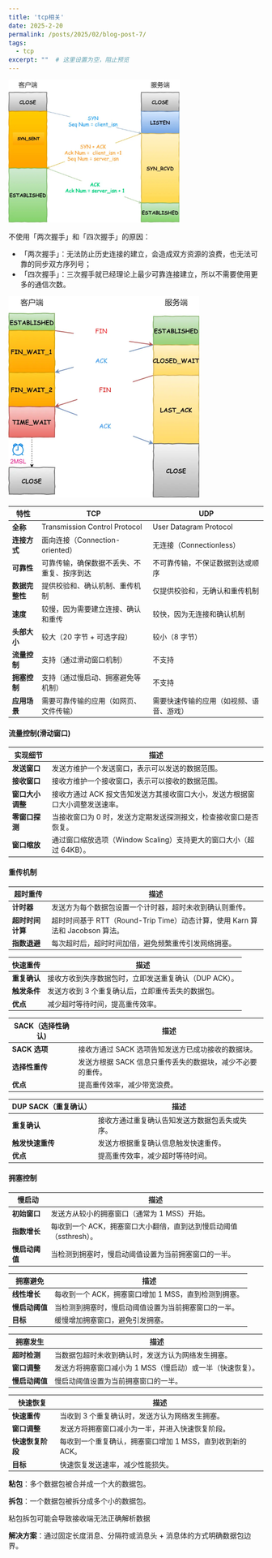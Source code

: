 ```yaml
---
title: 'tcp相关'
date: 2025-2-20
permalink: /posts/2025/02/blog-post-7/
tags:
  - tcp
excerpt: ""  # 这里设置为空，阻止预览
---
```




<img src=".\static\tcp三次握手.png" style="zoom: 33%;" />

不使用「两次握手」和「四次握手」的原因：

- 「两次握手」：无法防止历史连接的建立，会造成双方资源的浪费，也无法可靠的同步双方序列号；
- 「四次握手」：三次握手就已经理论上最少可靠连接建立，所以不需要使用更多的通信次数。

<img src=".\static\tcp挥手.png" style="zoom: 50%;" />

| 特性           | TCP                                        | UDP                                      |
| -------------- | ------------------------------------------ | ---------------------------------------- |
| **全称**       | Transmission Control Protocol              | User Datagram Protocol                   |
| **连接方式**   | 面向连接（Connection-oriented）            | 无连接（Connectionless）                 |
| **可靠性**     | 可靠传输，确保数据不丢失、不重复、按序到达 | 不可靠传输，不保证数据到达或顺序         |
| **数据完整性** | 提供校验和、确认机制、重传机制             | 仅提供校验和，无确认和重传机制           |
| **速度**       | 较慢，因为需要建立连接、确认和重传         | 较快，因为无连接和确认机制               |
| **头部大小**   | 较大（20 字节 + 可选字段）                 | 较小（8 字节）                           |
| **流量控制**   | 支持（通过滑动窗口机制）                   | 不支持                                   |
| **拥塞控制**   | 支持（通过慢启动、拥塞避免等机制）         | 不支持                                   |
| **应用场景**   | 需要可靠传输的应用（如网页、文件传输）     | 需要快速传输的应用（如视频、语音、游戏） |





#### 流量控制(滑动窗口)

| 实现细节         | 描述                                                         |
| ---------------- | ------------------------------------------------------------ |
| **发送窗口**     | 发送方维护一个发送窗口，表示可以发送的数据范围。             |
| **接收窗口**     | 接收方维护一个接收窗口，表示可以接收的数据范围。             |
| **窗口大小调整** | 接收方通过 ACK 报文告知发送方其接收窗口大小，发送方根据窗口大小调整发送速率。 |
| **零窗口探测**   | 当接收窗口为 0 时，发送方定期发送探测报文，检查接收窗口是否恢复。 |
| **窗口缩放**     | 通过窗口缩放选项（Window Scaling）支持更大的窗口大小（超过 64KB）。 |





#### 重传机制

| 超时重传         | 描述                                                         |
| ---------------- | ------------------------------------------------------------ |
| **计时器**       | 发送方为每个数据包设置一个计时器，超时未收到确认则重传。     |
| **超时时间计算** | 超时时间基于 RTT（Round-Trip Time）动态计算，使用 Karn 算法和 Jacobson 算法。 |
| **指数退避**     | 每次超时后，超时时间加倍，避免频繁重传引发网络拥塞。         |

| 快速重传     | 描述                                                  |
| ------------ | ----------------------------------------------------- |
| **重复确认** | 接收方收到失序数据包时，立即发送重复确认（DUP ACK）。 |
| **触发条件** | 发送方收到 3 个重复确认后，立即重传丢失的数据包。     |
| **优点**     | 减少超时等待时间，提高重传效率。                      |

| SACK（选择性确认) | 描述                                                       |
| ----------------- | ---------------------------------------------------------- |
| **SACK 选项**     | 接收方通过 SACK 选项告知发送方已成功接收的数据块。         |
| **选择性重传**    | 发送方根据 SACK 信息只重传丢失的数据块，减少不必要的重传。 |
| **优点**          | 提高重传效率，减少带宽浪费。                               |

| DUP SACK（重复确认） | 描述                                           |
| -------------------- | ---------------------------------------------- |
| **重复确认**         | 接收方通过重复确认告知发送方数据包丢失或失序。 |
| **触发快速重传**     | 发送方根据重复确认信息触发快速重传。           |
| **优点**             | 提高重传效率，减少超时等待时间。               |





#### 拥塞控制

| 慢启动         | 描述                                                         |
| -------------- | ------------------------------------------------------------ |
| **初始窗口**   | 发送方从较小的拥塞窗口（通常为 1 MSS）开始。                 |
| **指数增长**   | 每收到一个 ACK，拥塞窗口大小翻倍，直到达到慢启动阈值（ssthresh）。 |
| **慢启动阈值** | 当检测到拥塞时，慢启动阈值设置为当前拥塞窗口的一半。         |

| 拥塞避免       | 描述                                                 |
| -------------- | ---------------------------------------------------- |
| **线性增长**   | 每收到一个 ACK，拥塞窗口增加 1 MSS，直到检测到拥塞。 |
| **慢启动阈值** | 当检测到拥塞时，慢启动阈值设置为当前拥塞窗口的一半。 |
| **目标**       | 缓慢增加拥塞窗口，避免引发拥塞。                     |

| 拥塞发生       | 描述                                                       |
| -------------- | ---------------------------------------------------------- |
| **超时检测**   | 当数据包超时未收到确认时，发送方认为网络发生拥塞。         |
| **窗口调整**   | 发送方将拥塞窗口减小为 1 MSS（慢启动）或一半（快速恢复）。 |
| **慢启动阈值** | 慢启动阈值设置为当前拥塞窗口的一半。                       |

| 快速恢复         | 描述                                                       |
| ---------------- | ---------------------------------------------------------- |
| **快速重传**     | 当收到 3 个重复确认时，发送方认为网络发生拥塞。            |
| **窗口调整**     | 发送方将拥塞窗口减小为一半，并进入快速恢复阶段。           |
| **快速恢复阶段** | 每收到一个重复确认，拥塞窗口增加 1 MSS，直到收到新的 ACK。 |
| **目标**         | 快速恢复发送速率，减少性能损失。                           |



**粘包**：多个数据包被合并成一个大的数据包。

**拆包**：一个数据包被拆分成多个小的数据包。

粘包拆包可能会导致接收端无法正确解析数据

**解决方案**：通过固定长度消息、分隔符或消息头 + 消息体的方式明确数据包边界。

